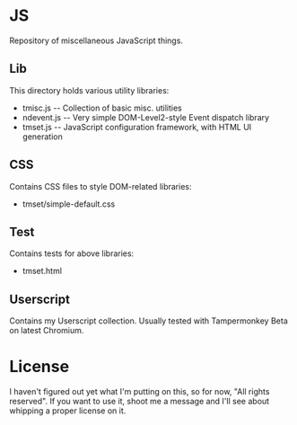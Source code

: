 JS
==
Repository of miscellaneous JavaScript things.

Lib
---
This directory holds various utility libraries:
* tmisc.js -- Collection of basic misc. utilities
* ndevent.js -- Very simple DOM-Level2-style Event dispatch library
* tmset.js -- JavaScript configuration framework, with HTML UI generation

CSS
---
Contains CSS files to style DOM-related libraries:
* tmset/simple-default.css

Test
----
Contains tests for above libraries:
* tmset.html

Userscript
----------
Contains my Userscript collection. Usually tested with Tampermonkey Beta on latest Chromium.

License
=======
I haven't figured out yet what I'm putting on this, so for now, "All rights reserved".
If you want to use it, shoot me a message and I'll see about whipping a proper license on it.

